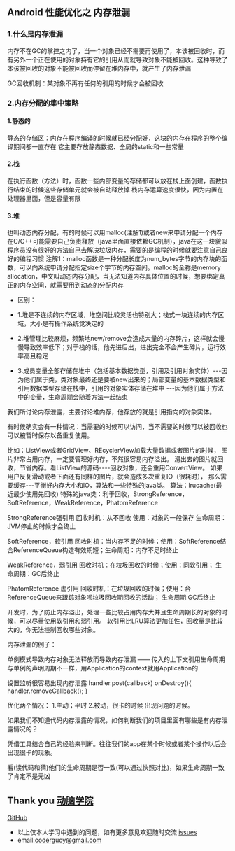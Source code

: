 ## Android 性能优化之 内存泄漏

### 1.什么是内存泄漏

内存不在GC的掌控之内了，当一个对象已经不需要再使用了，本该被回收时，而有另外一个正在使用的对象持有它的引用从而就导致对象不能被回收。这种导致了本该被回收的对象不能被回收而停留在堆内存中，就产生了内存泄漏

GC回收机制：某对象不再有任何的引用的时候才会被回收

### 2.内存分配的集中策略

#### 1.静态的

静态的存储区：内存在程序编译的时候就已经分配好，这块的内存在程序的整个编译期间都一直存在
它主要存放静态数据、全局的static和一些常量

#### 2.栈

在执行函数（方法）时，函数一些内部变量的存储都可以放在栈上面创建，函数执行结束的时候这些存储单元就会被自动释放掉
栈内存运算速度很快，因为内置在处理器里面，但是容量有限

#### 3.堆

也叫动态内存分配，有的时候可以用malloc(注解1)或者new来申请分配一个内存
在C/C++可能需要自己负责释放（java里面直接依赖GC机制），java在这一块貌似程序员没有很好的方法自己去解决垃圾内存，需要的是编程的时候就要注意自己良好的编程习惯
注解1：malloc函数是一种分配长度为num_bytes字节的内存块的函数，可以向系统申请分配指定size个字节的内存空间。malloc的全称是memory allocation，中文叫动态内存分配，当无法知道内存具体位置的时候，想要绑定真正的内存空间，就需要用到动态的分配内存

- 区别：

- 1.堆是不连续的内存区域，堆空间比较灵活也特别大；栈式一块连续的内存区域，大小是有操作系统觉决定的

- 2.堆管理比较麻烦，频繁地new/remove会造成大量的内存碎片，这样就会慢慢导致效率低下；对于栈的话，他先进后出，进出完全不会产生碎片，运行效率高且稳定

- 3.成员变量全部存储在堆中（包括基本数据类型，引用及引用对象实体）---因为他们属于类，类对象最终还是要被new出来的；局部变量的基本数据类型和引用数据类型存储在栈中，引用的对象实体存储在堆中 ---因为他们属于方法中的变量，生命周期会随着方法一起结束

我们所讨论内存泄露，主要讨论堆内存，他存放的就是引用指向的对象实体。

有时候确实会有一种情况：当需要的时候可以访问，当不需要的时候可以被回收也可以被暂时保存以备重复使用。

比如：ListView或者GridView、REcyclerView加载大量数据或者图片的时候，
	图片非常占用内存，一定要管理好内存，不然很容易内存溢出。
	滑出去的图片就回收，节省内存。看ListView的源码----回收对象，还会重用ConvertView。
	如果用户反复滑动或者下面还有同样的图片，就会造成多次重复IO（很耗时），
	那么需要缓存---平衡好内存大小和IO，算法和一些特殊的java类。
	算法：lrucache(最近最少使用先回收)
	特殊的java类：利于回收，StrongReference，SoftReference，WeakReference，PhatomReference
		
StrongReference强引用
	回收时机：从不回收 使用：对象的一般保存  生命周期：JVM停止的时候才会终止
  
SoftReference，软引用
	回收时机：当内存不足的时候；使用：SoftReference<String>结合ReferenceQueue构造有效期短；生命周期：内存不足时终止
  
WeakReference，弱引用
	回收时机：在垃圾回收的时候；使用：同软引用； 生命周期：GC后终止
  
PhatomReference 虚引用
	回收时机：在垃圾回收的时候；使用：合ReferenceQueue来跟踪对象呗垃圾回收期回收的活动； 生命周期:GC后终止

开发时，为了防止内存溢出，处理一些比较占用内存大并且生命周期长的对象的时候，可以尽量使用软引用和弱引用。
软引用比LRU算法更加任性，回收量是比较大的，你无法控制回收哪些对象。

内存泄漏的例子：

单例模式导致内存对象无法释放而导致内存泄漏 —— 传入的上下文引用生命周期与单例的声明周期不一样，用Application的context就用Application的

设置监听很容易出现内存泄露
handler.post(callback)
onDestroy(){
	handler.removeCallback();
}

优化两个情况：
	1.主动；平时
	2.被动，很卡的时候  出现问题的时候。

如果我们不知道代码内存泄露的情况，如何判断我们的项目里面有哪些是有内存泄露情况的？

凭借工具结合自己的经验来判断。往往我们的app在某个时候或者某个操作以后会出现很卡的现象。

看(读代码和猜)他们的生命周期是否一致(可以通过快照对比)，如果生命周期一致了肯定不是元凶

## Thank you [动脑学院](https://www.dongnaoedu.com/)

[GitHub](https://github.com/CoderGuoy/Coder)

- 以上仅本人学习中遇到的问题，如有更多意见欢迎随时交流 [issues](https://github.com/CoderGuoy/MetalDesign/issues/1)
- email:coderguoy@gmail.com
